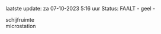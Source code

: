 laatste update: 
za 07-10-2023  5:16   uur 
Status: FAALT - geel - 
<div class="service R">schijfruimte</div><div class="service R">microstation</div>